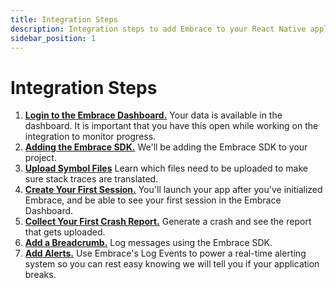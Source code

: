 ```yaml
---
title: Integration Steps
description: Integration steps to add Embrace to your React Native application
sidebar_position: 1
---
```


# Integration Steps

1. [**Login to the Embrace Dashboard.**](/react-native/4x/integration/login-embrace-dashboard) Your data is available in the dashboard. It is important that you have this open while working on the integration to monitor progress.
1. [**Adding the Embrace SDK.**](/react-native/4x/integration/add-embrace-sdk) We'll be adding the Embrace SDK to your project.
1. [**Upload Symbol Files**](/react-native/4x/integration/upload-symbol-files) Learn which files need to be uploaded to make sure stack traces are translated.
1. [**Create Your First Session.**](/react-native/4x/integration/session-reporting) You'll launch your app after you've
   initialized Embrace, and be able to see your first session in the Embrace
   Dashboard.
1. [**Collect Your First Crash Report.**](/react-native/4x/integration/crash-reporting) Generate a crash and see the report that
   gets uploaded.
1. [**Add a Breadcrumb.**](/react-native/4x/integration/breadcrumbs) Log messages using the Embrace SDK.
1. [**Add Alerts.**](/react-native/4x/integration/log-message-api) Use Embrace's Log Events to power a real-time alerting system so you can rest easy knowing we will tell you if your application breaks.
